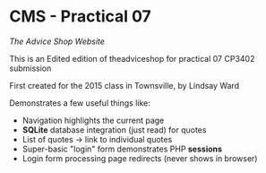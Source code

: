 # CMS - Practical 07
*The Advice Shop Website*

This is an Edited edition of theadviceshop for practical 07 CP3402 
submission

First created for the 2015 class in Townsville, by Lindsay Ward

Demonstrates a few useful things like:

- Navigation highlights the current page
- **SQLite** database integration (just read) for quotes
- List of quotes -> link to individual quotes
- Super-basic "login" form demonstrates PHP **sessions** 
- Login form processing page redirects (never shows in browser)
